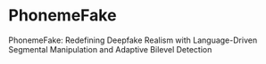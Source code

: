 # PhonemeFake
PhonemeFake: Redefining Deepfake Realism with Language-Driven Segmental Manipulation and Adaptive Bilevel Detection
